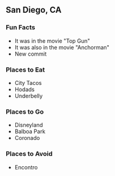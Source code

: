 ## San Diego, CA

### Fun Facts
- It was in the movie "Top Gun"
- It was also in the movie "Anchorman"
- New commit

### Places to Eat
- City Tacos
- Hodads
- Underbelly

### Places to Go
- Disneyland
- Balboa Park
- Coronado

### Places to Avoid
 - Encontro
